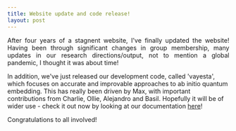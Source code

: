 ```yaml
---
title: Website update and code release!
layout: post
---
```

<p align='justify'>
After four years of a stagnent website, I've finally updated the website! Having been through significant changes in group membership, many updates in our research directions/output, not to mention a global pandemic, I thought it was about time!

In addition, we've just released our development code, called 'vayesta', which focuses on accurate and improvable approaches to ab initio quantum embedding. This has really been driven by Max, with important contributions from Charlie, Ollie, Alejandro and Basil. Hopefully it will be of wider use - check it out now by looking at our documentation <a href='https://boothgroup.github.io/Vayesta/index.html'>here</a>!

Congratulations to all involved!
</p>
